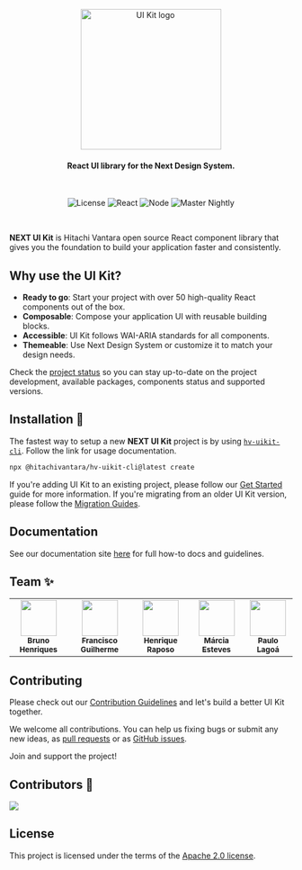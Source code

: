 <p align="center">
 <a href="https://lumada-design.github.io/uikit/master">
    <img src="https://user-images.githubusercontent.com/14975353/229386613-8f17d06d-9530-4e77-a173-dcb7587a85ea.png" alt="UI Kit logo" width="250" />
  </a>
</p>

<h4 align="center">React UI library for the Next Design System.
</h4>

<br/>

<div align="center">

![License](https://img.shields.io/badge/license-Apache%202-blue.svg)
![React](https://img.shields.io/badge/react->=17-blue.svg)
![Node](https://img.shields.io/badge/node-16-brightgreen.svg)
![Master Nightly](https://github.com/lumada-design/hv-uikit-react/workflows/Master%20Nightly/badge.svg)

</div>

<br/>

**NEXT UI Kit** is Hitachi Vantara open source React component library that gives you the foundation to build your application faster and consistently.

## Why use the UI Kit?

- **Ready to go**: Start your project with over 50 high-quality React components out of the box.
- **Composable**: Compose your application UI with reusable building blocks.
- **Accessible**: UI Kit follows WAI-ARIA standards for all components.
- **Themeable**: Use Next Design System or customize it to match your design needs.

Check the [project status](https://lumada-design.github.io/uikit/master/?path=/docs/overview-project-status--page) so you can stay up-to-date on the project development, available packages, components status and supported versions.

## Installation 🚀

The fastest way to setup a new **NEXT UI Kit** project is by using [`hv-uikit-cli`](https://github.com/lumada-design/hv-uikit-cli/). Follow the link for usage documentation.

```sh
npx @hitachivantara/hv-uikit-cli@latest create
```

If you're adding UI Kit to an existing project, please follow our [Get Started](https://lumada-design.github.io/uikit/master/?path=/docs/overview-get-started--page) guide for more information. If you're migrating from an older UI Kit version, please follow the [Migration Guides](https://lumada-design.github.io/uikit/master/?path=/docs/overview-migration-from-v4-x--page).

## Documentation

See our documentation site [here](https://lumada-design.github.io/uikit/master/) for full how-to docs and guidelines.

## Team ✨

<table>
  <tr>
    <td align="center"><a href="https://github.com/zettca"><img src="https://avatars.githubusercontent.com/u/638946?v=4" width="64px;" alt=""/><br /><sub><b>Bruno Henriques</b></sub></a><br /></td>
    <td align="center"><a href="https://github.com/francisco-guilherme"><img src="https://avatars.githubusercontent.com/u/14975353?v=4" width="64px;" alt=""/><br /><sub><b>Francisco Guilherme</b></sub></a><br /></td>
    <td align="center"><a href="https://github.com/HQFOX"><img src="https://avatars.githubusercontent.com/u/19229133?v=4" width="64px;" alt=""/><br /><sub><b>Henrique Raposo</b></sub></a><br /></td>
    <td align="center"><a href="https://github.com/MEsteves22"><img src="https://avatars.githubusercontent.com/u/43220251?v=4" width="64px;" alt=""/><br /><sub><b>Márcia Esteves</b></sub></a><br /></td>
    <td align="center"><a href="https://github.com/plagoa"><img src="https://avatars.githubusercontent.com/u/7498785?v=4" width="64px;" alt=""/><br /><sub><b>Paulo Lagoá</b></sub></a><br /></td>
  </tr>
</table>

## Contributing

Please check out our [Contribution Guidelines](/CONTRIBUTING.md) and let's build a better UI Kit together.

We welcome all contributions. You can help us fixing bugs or submit any new ideas, as [pull requests](https://github.com/lumada-design/hv-uikit-react/blob/master/CONTRIBUTING.md#submitting-a-pull-request) or as [GitHub issues](https://github.com/lumada-design/hv-uikit-react/blob/master/CONTRIBUTING.md#submitting-an-issue).

Join and support the project!

## Contributors 🤟

<a href="https://github.com/lumada-design/hv-uikit-react/graphs/contributors">
  <img src="https://contrib.rocks/image?repo=lumada-design/hv-uikit-react" />
</a>

## License

This project is licensed under the terms of the [Apache 2.0 license](/LICENSE).
